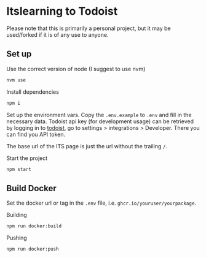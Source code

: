 # Itslearning to Todoist

Please note that this is primarily a personal project, but it may be used/forked if it is of any use to anyone.

## Set up

Use the correct version of node (I suggest to use nvm)

```sh
nvm use
```

Install dependencies

```sh
npm i
```

Set up the environment vars. Copy the `.env.example` to `.env` and fill in the necessary data. Todoist api key (for development usage) can be retrieved by logging in to [todoist](https://app.todoist.com), go to settings > integrations > Developer. There you can find you API token.

The base url of the ITS page is just the url without the trailing `/`.

Start the project

```sh
npm start
```

## Build Docker

Set the docker url or tag in the `.env` file, i.e. `ghcr.io/youruser/yourpackage`.

Building

```sh
npm run docker:build
```

Pushing

```sh
npm run docker:push
```
